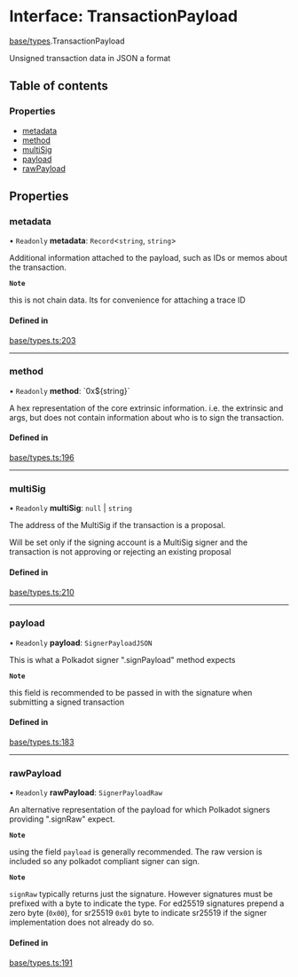 # Interface: TransactionPayload

[base/types](../wiki/base.types).TransactionPayload

Unsigned transaction data in JSON a format

## Table of contents

### Properties

- [metadata](../wiki/base.types.TransactionPayload#metadata)
- [method](../wiki/base.types.TransactionPayload#method)
- [multiSig](../wiki/base.types.TransactionPayload#multisig)
- [payload](../wiki/base.types.TransactionPayload#payload)
- [rawPayload](../wiki/base.types.TransactionPayload#rawpayload)

## Properties

### metadata

• `Readonly` **metadata**: `Record`\<`string`, `string`\>

Additional information attached to the payload, such as IDs or memos about the transaction.

**`Note`**

this is not chain data. Its for convenience for attaching a trace ID

#### Defined in

[base/types.ts:203](https://github.com/PolymeshAssociation/polymesh-sdk/blob/f8a937f04/src/base/types.ts#L203)

___

### method

• `Readonly` **method**: \`0x$\{string}\`

A hex representation of the core extrinsic information. i.e. the extrinsic and args, but does not contain information about who is to sign the transaction.

#### Defined in

[base/types.ts:196](https://github.com/PolymeshAssociation/polymesh-sdk/blob/f8a937f04/src/base/types.ts#L196)

___

### multiSig

• `Readonly` **multiSig**: ``null`` \| `string`

The address of the MultiSig if the transaction is a proposal.

Will be set only if the signing account is a MultiSig signer and the transaction is not approving or rejecting an existing proposal

#### Defined in

[base/types.ts:210](https://github.com/PolymeshAssociation/polymesh-sdk/blob/f8a937f04/src/base/types.ts#L210)

___

### payload

• `Readonly` **payload**: `SignerPayloadJSON`

This is what a Polkadot signer ".signPayload" method expects

**`Note`**

this field is recommended to be passed in with the signature when submitting a signed transaction

#### Defined in

[base/types.ts:183](https://github.com/PolymeshAssociation/polymesh-sdk/blob/f8a937f04/src/base/types.ts#L183)

___

### rawPayload

• `Readonly` **rawPayload**: `SignerPayloadRaw`

An alternative representation of the payload for which Polkadot signers providing ".signRaw" expect.

**`Note`**

using the field `payload` is generally recommended. The raw version is included so any polkadot compliant signer can sign.

**`Note`**

`signRaw` typically returns just the signature. However signatures must be prefixed with a byte to indicate the type. For ed25519 signatures prepend a zero byte (`0x00`), for sr25519 `0x01` byte to indicate sr25519 if the signer implementation does not already do so.

#### Defined in

[base/types.ts:191](https://github.com/PolymeshAssociation/polymesh-sdk/blob/f8a937f04/src/base/types.ts#L191)
